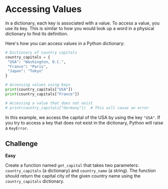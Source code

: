 # Accessing Values

In a dictionary, each key is associated with a value. To access a value, you use its key. This is similar to how you would look up a word in a physical dictionary to find its definition.

Here's how you can access values in a Python dictionary:

```python
# Dictionary of country capitals
country_capitals = {
 "USA": "Washington, D.C.",
 "France": "Paris",
 "Japan": "Tokyo"
}

# Accessing values using keys
print(country_capitals["USA"])
print(country_capitals["France"])

# Accessing a value that does not exist
# print(country_capitals["Germany"])  # This will cause an error
```

In this example, we access the capital of the USA by using the key `"USA"`. If you try to access a key that does not exist in the dictionary, Python will raise a `KeyError`.

## Challenge

**Easy**

Create a function named `get_capital` that takes two parameters: `country_capitals` (a dictionary) and `country_name` (a string). The function should return the capital city of the given country name using the `country_capitals` dictionary.
